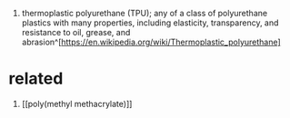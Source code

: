 1. thermoplastic polyurethane (TPU); any of a class of polyurethane plastics with many properties, including elasticity, transparency, and resistance to oil, grease, and abrasion^[https://en.wikipedia.org/wiki/Thermoplastic_polyurethane]

# related
1. [[poly(methyl methacrylate)]]